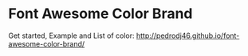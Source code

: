 # Font Awesome Color Brand

Get started, Example and List of color: http://pedrodj46.github.io/font-awesome-color-brand/
